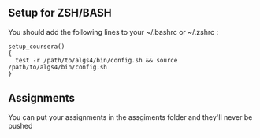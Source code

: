 ## Setup for ZSH/BASH ##

You should add the following lines to your ~/.bashrc or ~/.zshrc :

    setup_coursera()
    {
      test -r /path/to/algs4/bin/config.sh && source /path/to/algs4/bin/config.sh
    }

## Assignments ##
You can put your assignments in the assgiments folder and they'll never be pushed 
